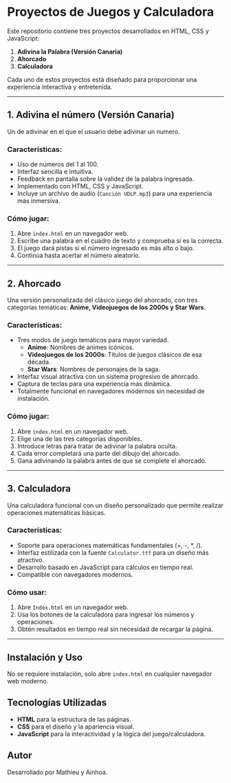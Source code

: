 # Proyectos de Juegos y Calculadora

Este repositorio contiene tres proyectos desarrollados en HTML, CSS y JavaScript:

1. **Adivina la Palabra (Versión Canaria)**
2. **Ahorcado**
3. **Calculadora**

Cada uno de estos proyectos está diseñado para proporcionar una experiencia interactiva y entretenida.

---
  
## 1. Adivina el número (Versión Canaria)
 
Un de adivinar en el que el usuario debe adivinar un numero.

### Características:

- Uso de números del 1 al 100.
- Interfaz sencilla e intuitiva.
- Feedback en pantalla sobre la validez de la palabra ingresada.
- Implementado con HTML, CSS y JavaScript.
- Incluye un archivo de audio (`Canción UDLP.mp3`) para una experiencia más inmersiva.

### Cómo jugar:

1. Abre `index.html` en un navegador web.
2. Escribe una palabra en el cuadro de texto y comprueba si es la correcta.
3. El juego dará pistas si el número ingresado es más alto o bajo. 
4. Continúa hasta acertar el número aleatorio.

---

## 2. Ahorcado

Una versión personalizada del clásico juego del ahorcado, con tres categorías temáticas: **Anime, Videojuegos de los 2000s y Star Wars**.

### Características:

- Tres modos de juego temáticos para mayor variedad.
  - **Anime**: Nombres de animes icónicos.
  - **Videojuegos de los 2000s**: Títulos de juegos clásicos de esa década.
  - **Star Wars**: Nombres de personajes de la saga.
- Interfaz visual atractiva con un sistema progresivo de ahorcado.
- Captura de teclas para una experiencia más dinámica.
- Totalmente funcional en navegadores modernos sin necesidad de instalación.

### Cómo jugar:

1. Abre `index.html` en un navegador web.
2. Elige una de las tres categorías disponibles.
3. Introduce letras para tratar de adivinar la palabra oculta.
4. Cada error completará una parte del dibujo del ahorcado.
5. Gana adivinando la palabra antes de que se complete el ahorcado.

---

## 3. Calculadora

Una calculadora funcional con un diseño personalizado que permite realizar operaciones matemáticas básicas.

### Características:

- Soporte para operaciones matemáticas fundamentales (+, -, \*, /).
- Interfaz estilizada con la fuente `Calculator.ttf` para un diseño más atractivo.
- Desarrollo basado en JavaScript para cálculos en tiempo real.
- Compatible con navegadores modernos.

### Cómo usar:

1. Abre `Index.html` en un navegador web.
2. Usa los botones de la calculadora para ingresar los números y operaciones.
3. Obtén resultados en tiempo real sin necesidad de recargar la página.

---

## Instalación y Uso

No se requiere instalación, solo abre `index.html` en cualquier navegador web moderno.

## Tecnologías Utilizadas

- **HTML** para la estructura de las páginas.
- **CSS** para el diseño y la apariencia visual.
- **JavaScript** para la interactividad y la lógica del juego/calculadora.

## Autor

Desarrollado por Mathieu y Ainhoa.
